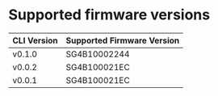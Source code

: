 # Supported firmware versions

| CLI Version | Supported Firmware Version |
|----------------|------------------|
|v0.1.0|SG4B10002244|
|v0.0.2|SG4B100021EC|
|v0.0.1|SG4B100021EC|
